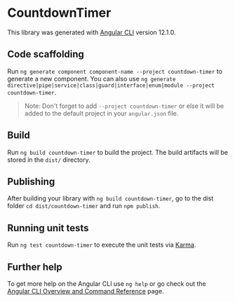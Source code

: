 # CountdownTimer

This library was generated with [Angular CLI](https://github.com/angular/angular-cli) version 12.1.0.

## Code scaffolding

Run `ng generate component component-name --project countdown-timer` to generate a new component. You can also use `ng generate directive|pipe|service|class|guard|interface|enum|module --project countdown-timer`.
> Note: Don't forget to add `--project countdown-timer` or else it will be added to the default project in your `angular.json` file. 

## Build

Run `ng build countdown-timer` to build the project. The build artifacts will be stored in the `dist/` directory.

## Publishing

After building your library with `ng build countdown-timer`, go to the dist folder `cd dist/countdown-timer` and run `npm publish`.

## Running unit tests

Run `ng test countdown-timer` to execute the unit tests via [Karma](https://karma-runner.github.io).

## Further help

To get more help on the Angular CLI use `ng help` or go check out the [Angular CLI Overview and Command Reference](https://angular.io/cli) page.
